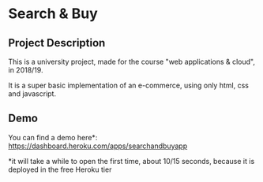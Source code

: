 # Search & Buy

## Project Description

This is a university project, made for the course "web applications & cloud", in 2018/19.

It is a super basic implementation of an e-commerce, using only html, css and javascript.


## Demo

You can find a demo here*: https://dashboard.heroku.com/apps/searchandbuyapp

*it will take a while to open the first time, about 10/15 seconds, because it is deployed in the free Heroku tier
